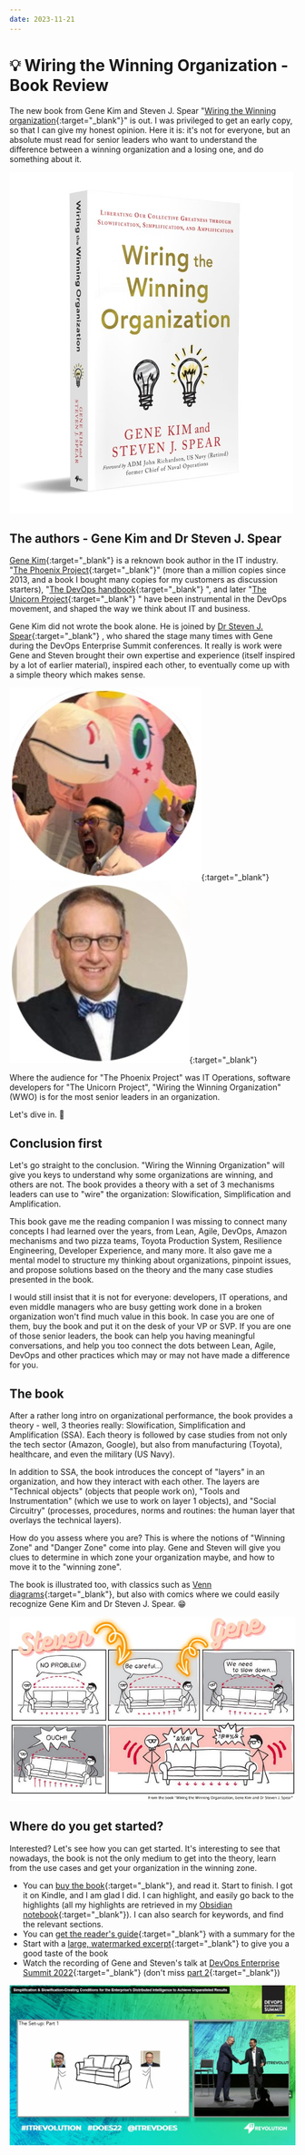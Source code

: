 ```yaml
---
date: 2023-11-21
---
```


# 💡 Wiring the Winning Organization - Book Review

The new book from Gene Kim and Steven J. Spear "[Wiring the Winning
organization](https://itrevolution.com/product/wiring-the-winning-organization/){:target="_blank"}" is out. I was privileged to get
an early copy, so that I can give my honest opinion. Here it is: it's not for everyone, but an absolute must read for senior leaders
who want to understand the difference between a winning organization and a losing one, and do something about it.

![WWO Cover 3D](assets/WWO_3D.jpg)

<!-- more -->

## The authors - Gene Kim and Dr Steven J. Spear

[Gene Kim](https://twitter.com/RealGeneKim){:target="_blank"} is a reknown book author in the IT industry. "[The Phoenix
Project](https://itrevolution.com/book/the-phoenix-project/){:target="_blank"}" (more than a million copies since 2013, and a book I bought many
copies for my customers as discussion starters), "[The DevOps
handbook](https://itrevolution.com/product/the-devops-handbook-second-edition/){:target="_blank"} ", and later "[The Unicorn
Project](https://itrevolution.com/the-unicorn-project/){:target="_blank"} " have been instrumental in the DevOps movement, and shaped the way we think
about IT and business.

Gene Kim did not wrote the book alone. He is joined by [Dr Steven J. Spear](https://twitter.com/stevenjspear){:target="_blank"} , who shared the stage
many times with Gene during the DevOps Enterprise Summit conferences. It really is work were Gene and Steven brought their own
expertise and experience (itself inspired by a lot of earlier material), inspired each other, to eventually come up with a simple
theory which makes sense.

[![Gene Kim](assets/WWO_gene.jpg)](https://twitter.com/RealGeneKim){:target="_blank"} [![Dr Steven J. Spear](assets/WWO_steven.jpg)](https://twitter.com/stevenjspear){:target="_blank"}

Where the audience for "The Phoenix Project" was IT Operations, software developers for "The Unicorn Project", "Wiring the
Winning Organization" (WWO) is for the most senior leaders in an organization.

Let's dive in. 🤿

## Conclusion first

Let's go straight to the conclusion. "Wiring the Winning Organization" will give you keys to understand why some organizations are
winning, and others are not. The book provides a theory with a set of 3 mechanisms leaders can use to "wire" the organization:
Slowification, Simplification and Amplification.

This book gave me the reading companion I was missing to connect many concepts I had learned over the years, from Lean, Agile,
DevOps, Amazon mechanisms and two pizza teams, Toyota Production System, Resilience Engineering, Developer Experience, and many
more. It also gave me a mental model to structure my thinking about organizations, pinpoint issues, and propose solutions based on
the theory and the many case studies presented in the book.

I would still insist that it is not for everyone: developers, IT operations, and even middle managers who are busy getting work done in a broken organization won't find much value in this book. In case you are one of them, buy the book and put it on the desk of your VP or SVP. If you are one of those senior leaders, the book can help you having meaningful conversations, and help you too connect the dots between Lean, Agile, DevOps and other practices which may or may not have made a difference for you.

## The book

After a rather long intro on organizational performance, the book provides a theory - well, 3 theories really: Slowification,
Simplification and Amplification (SSA). Each theory is followed by case studies from not only the tech sector (Amazon, Google), but also
from manufacturing (Toyota), healthcare, and even the military (US Navy).

In addition to SSA, the book introduces the concept of "layers" in an organization, and how they interact with each other. The layers are "Technical objects" (objects that people work on), "Tools and Instrumentation" (which we use to work on layer 1 objects), and "Social Circuitry" (processes, procedures, norms and routines: the human layer that overlays the technical layers).

How do you assess where you are? This is where the notions of "Winning Zone" and "Danger Zone" come into play. Gene and Steven will give you clues to determine in which zone your organization maybe, and how to move it to the "winning zone".

The book is illustrated too, with classics such as [Venn diagrams](https://en.wikipedia.org/wiki/Venn_diagram){:target="_blank"}, but also with comics where we could easily recognize Gene Kim and Dr Steven J. Spear. 😁

![WWO Comics](assets/WWO_comics.jpg)

## Where do you get started?

Interested? Let's see how you can get started. It's interesting to see that nowadays, the book is not the only medium to get into
the theory, learn from the use cases and get your organization in the winning zone.

- You can [buy the book](https://itrevolution.com/product/wiring-the-winning-organization/){:target="_blank"}, and read it. Start to
  finish. I got it on Kindle, and I am glad I did. I can highlight, and easily go back to the highlights (all my highlights are
  retrieved in my [Obsidian notebook](https://obsidian.md/){:target="_blank"}). I can also search for keywords, and find the
  relevant sections.
- You can [get the reader's guide](https://itrevolution.com/product/readers-guide-wiring-the-winning-organization/){:target="_blank"} with a summary for the 
- Start with a [large, watermarked excerpt](https://itrevolution.com/wp-content/uploads/2023/02/Pages-from-WWO_Excerpt_Watermarked.pdf){:target="_blank"} to give you a good taste of the book
- Watch the recording of Gene and Steven's talk at [DevOps Enterprise Summit 2022](https://videos.itrevolution.com/watch/763825118/){:target="_blank"} (don't miss [part 2](https://videos.itrevolution.com/watch/779257338/){:target="_blank"})

![DOES Summit video](assets/WWO_DOES.jpg)
